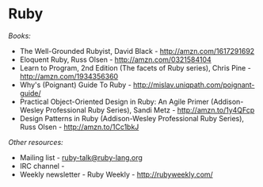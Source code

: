 Ruby
====

*Books:*

- The Well-Grounded Rubyist, David Black - http://amzn.com/1617291692
- Eloquent Ruby, Russ Olsen - http://amzn.com/0321584104
- Learn to Program, 2nd Edition (The facets of Ruby series), Chris Pine - http://amzn.com/1934356360
- Why's (Poignant) Guide To Ruby - http://mislav.uniqpath.com/poignant-guide/
- Practical Object-Oriented Design in Ruby: An Agile Primer (Addison-Wesley Professional Ruby Series), Sandi Metz - http://amzn.to/1y4QFcp
- Design Patterns in Ruby (Addison-Wesley Professional Ruby Series), Russ Olsen - http://amzn.to/1Cc1bkJ

*Other resources:*

- Mailing list - ruby-talk@ruby-lang.org
- IRC channel -
- Weekly newsletter - Ruby Weekly - http://rubyweekly.com/
